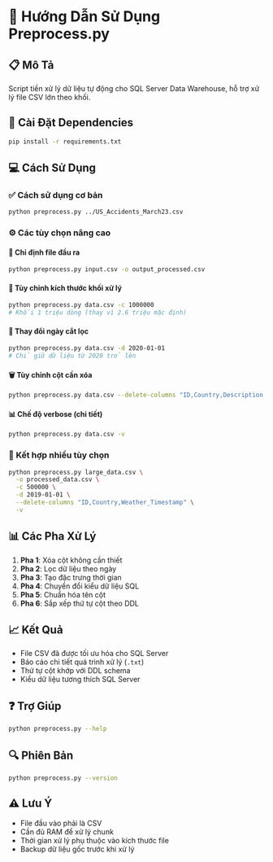 # 🚀 Hướng Dẫn Sử Dụng Preprocess.py

## 📋 Mô Tả
Script tiền xử lý dữ liệu tự động cho SQL Server Data Warehouse, hỗ trợ xử lý file CSV lớn theo khối.

## 🔧 Cài Đặt Dependencies
```bash
pip install -r requirements.txt
```

## 💻 Cách Sử Dụng

### ✅ Cách sử dụng cơ bản
```bash
python preprocess.py ../US_Accidents_March23.csv
```

### ⚙️ Các tùy chọn nâng cao

#### 📁 Chỉ định file đầu ra
```bash
python preprocess.py input.csv -o output_processed.csv
```

#### 🔢 Tùy chỉnh kích thước khối xử lý
```bash
python preprocess.py data.csv -c 1000000
# Khối 1 triệu dòng (thay vì 2.6 triệu mặc định)
```

#### 📅 Thay đổi ngày cắt lọc
```bash
python preprocess.py data.csv -d 2020-01-01
# Chỉ giữ dữ liệu từ 2020 trở lên
```

#### 🗑️ Tùy chỉnh cột cần xóa
```bash
python preprocess.py data.csv --delete-columns "ID,Country,Description,Custom_Column"
```

#### 📊 Chế độ verbose (chi tiết)
```bash
python preprocess.py data.csv -v
```

### 🔗 Kết hợp nhiều tùy chọn
```bash
python preprocess.py large_data.csv \
  -o processed_data.csv \
  -c 500000 \
  -d 2019-01-01 \
  --delete-columns "ID,Country,Weather_Timestamp" \
  -v
```

## 📊 Các Pha Xử Lý

1. **Pha 1**: Xóa cột không cần thiết
2. **Pha 2**: Lọc dữ liệu theo ngày
3. **Pha 3**: Tạo đặc trưng thời gian
4. **Pha 4**: Chuyển đổi kiểu dữ liệu SQL
5. **Pha 5**: Chuẩn hóa tên cột
6. **Pha 6**: Sắp xếp thứ tự cột theo DDL

## 📈 Kết Quả

- File CSV đã được tối ưu hóa cho SQL Server
- Báo cáo chi tiết quá trình xử lý (`.txt`)
- Thứ tự cột khớp với DDL schema
- Kiểu dữ liệu tương thích SQL Server

## ❓ Trợ Giúp
```bash
python preprocess.py --help
```

## 🔍 Phiên Bản
```bash
python preprocess.py --version
```

## ⚠️ Lưu Ý

- File đầu vào phải là CSV
- Cần đủ RAM để xử lý chunk
- Thời gian xử lý phụ thuộc vào kích thước file
- Backup dữ liệu gốc trước khi xử lý